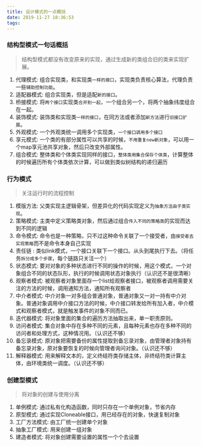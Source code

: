 ```yaml
---
title: 设计模式的一点概括
date: 2019-11-27 18:36:53
tags:
---
```


### 结构型模式一句话概括

> 结构型模式都没有改变原来的实现，通过生成新的类组合旧的类来实现扩展。

1. 代理模式: 组合实现类，和实现类`一样的接口`，实现类负责核心算法，代理负责一些`辅助控制功能`。
2. 适配器模式: 组合实现类，但是适配`新的接口`。
3. 桥接模式: 将`两个接口`实现类`合并到一起`，一个组合另一个，将两个抽象纬度组合在一起。
4. 装饰模式: 装饰类和实现类`一样的接口`，在同方法或者添加`新方法`进行`旧接口扩展`。
5. 外观模式: 一个外观类统一调用多个实现类，`一个接口调用多个接口`
6. 享元模式: 一个类的有部分属性可以共享的时候，`不用重复new新对象`，可以用一个map享元池共享对象，然后只改变外部属性。
7. 组合模式: 整体类和个体类实现同样的接口，`整体类用集合保存个体类`，计算整体的时候遍历所有个体类依次计算，可以做到类似树结构的递归遍历

### 行为模式

> 关注运行时的流程控制

1. 模版方法: 父类实现主逻辑骨架，但差异化的代码实现定义为`抽象方法由子类实现`。
2. 策略模式: 主类中定义策略类对象，然后通过组合`传入不同的策略类`的实现而达到不同的逻辑
3. 命令模式: 命令也是一种策略，只不过这种命令关联了一个接受者，由`接受者去实现策略`而不是命令本身自己实现
4. 责任链  : 类似link模式，一个接口关联下一个接口。从头到尾执行下去。（将任务`拆分成多个步骤`，每个链路只关注一个）
5. 状态模式: 要对对象的多种状态进行不同的操作的时候，用这个模式，一个对象组合不同的状态队形，执行的时候调用状态对象执行（认识还不是很清晰）
6. 观察者模式: 被观察者对象里面存一个list给观察者接口，被观察者调用需要关注的方法的时候，调用通知方法，通知所有观察者
7. 中介者模式: 中介对象一对多组合普通对象，普通对象又一对一持有中介对象。普通对象调用中介接口方法的时候，中介接口转发给所有加入者，中介模式和观察者模式，就是触发事件的对象不同而已。
8. 迭代器模式: 将对象里面的集合的遍历方法抽取出来，单一职责原则。
9. 访问者模式: 集合对象中存在多种不同的元素，且每种元素也存在多种不同的访问者和处理方式，这种情况用。（认识还不够）
10. 备忘录模式: 原对象把需要备份的属性提取到备忘录对象，由管理者对象持有备忘录对象，原对象要恢复的时候向管理者询问对象。（认识还不够）
11. 解释器模式: 用来解释文本的，定义终结符类存储主体，非终结符类计算主体，由环境类统一调度。（认识还不够）


### 创建型模式

> 将对象的创建与使用分离

1. 单例模式: 通过私有化构造函数，同时只存在一个单例对象，节省内存
2. 原型模式: 通过实现Cloneable接口，用已经存在的对象，快速复制对象
3. 工厂方法模式: 由工厂统一创建单个对象
4. 抽象工厂模式: 用来创建一组对象
5. 建造者模式: 将对象创建需要设置的属性一个个去设置

